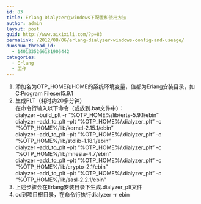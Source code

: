 ```yaml
---
id: 83
title: Erlang Dialyzer在windows下配置和使用方法
author: admin
layout: post
guid: http://www.aixixili.com/?p=83
permalink: /2012/08/06/erlang-dialyzer-windows-config-and-useage/
duoshuo_thread_id:
  - 1401335266181906442
categories:
  - Erlang
  - 工作
---
```

1. 添加名为OTP_HOME和HOME的系统环境变量，值都为Erlang安装目录，如C:Program Fileserl5.9.1  
2. 生成PLT（耗时约20多分钟）  
在命令行输入以下命令（或放到.bat文件中）：  
dialyzer &#8211;build\_plt -r &#8220;%OTP\_HOME%/lib/erts-5.9.1/ebin&#8221;  
dialyzer &#8211;add\_to\_plt &#8211;plt &#8220;%OTP\_HOME%/.dialyzer\_plt&#8221; -c &#8220;%OTP_HOME%/lib/kernel-2.15.1/ebin&#8221;  
dialyzer &#8211;add\_to\_plt &#8211;plt &#8220;%OTP\_HOME%/.dialyzer\_plt&#8221; -c &#8220;%OTP_HOME%/lib/stdlib-1.18.1/ebin&#8221;  
dialyzer &#8211;add\_to\_plt &#8211;plt &#8220;%OTP\_HOME%/.dialyzer\_plt&#8221; -c &#8220;%OTP_HOME%/lib/mnesia-4.7/ebin&#8221;  
dialyzer &#8211;add\_to\_plt &#8211;plt &#8220;%OTP\_HOME%/.dialyzer\_plt&#8221; -c &#8220;%OTP_HOME%/lib/crypto-2.1/ebin&#8221;  
dialyzer &#8211;add\_to\_plt &#8211;plt &#8220;%OTP\_HOME%/.dialyzer\_plt&#8221; -c &#8220;%OTP_HOME%/lib/sasl-2.2.1/ebin&#8221;  
3. 上述步骤会在Erlang安装目录下生成.dialyzer_plt文件  
4. cd到项目根目录，在命令行执行dialyzer -r ebin